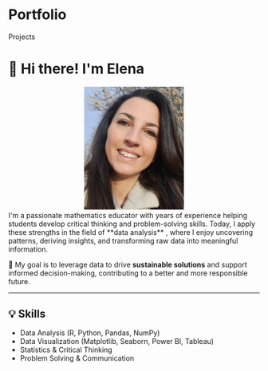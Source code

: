 # Portfolio
Projects
# 👋 Hi there! I'm Elena
<div align="center">
  <img src="./foto_profilo.jpg" alt="Profile Picture" width="200"/>
</div>
I'm a passionate mathematics educator with years of experience helping students develop critical thinking and problem-solving skills. Today, I apply these strengths in the field of **data analysis** , where I enjoy uncovering patterns, deriving insights, and transforming raw data into meaningful information.

🎯 My goal is to leverage data to drive **sustainable solutions** and support informed decision-making, contributing to a better and more responsible future.

---

## 💡 Skills

- Data Analysis (R, Python, Pandas, NumPy)
- Data Visualization (Matplotlib, Seaborn, Power BI, Tableau)
- Statistics & Critical Thinking
- Problem Solving & Communication
